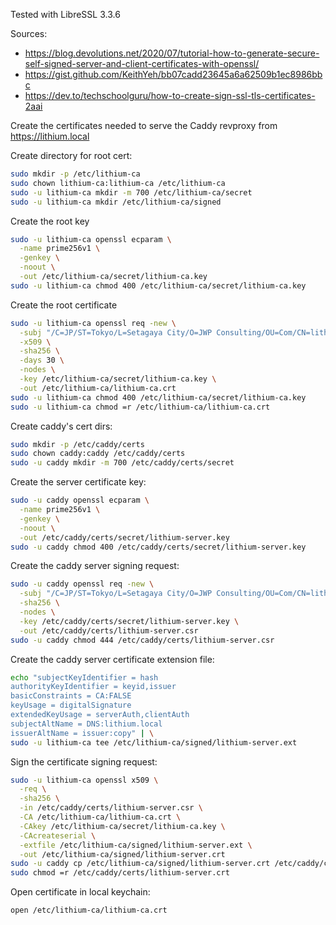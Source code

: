 Tested with LibreSSL 3.3.6

Sources:

- https://blog.devolutions.net/2020/07/tutorial-how-to-generate-secure-self-signed-server-and-client-certificates-with-openssl/
- https://gist.github.com/KeithYeh/bb07cadd23645a6a62509b1ec8986bbc
- https://dev.to/techschoolguru/how-to-create-sign-ssl-tls-certificates-2aai

Create the certificates needed to serve the Caddy revproxy from
https://lithium.local

Create directory for root cert:

```bash
sudo mkdir -p /etc/lithium-ca
sudo chown lithium-ca:lithium-ca /etc/lithium-ca
sudo -u lithium-ca mkdir -m 700 /etc/lithium-ca/secret
sudo -u lithium-ca mkdir /etc/lithium-ca/signed
```

Create the root key

```bash
sudo -u lithium-ca openssl ecparam \
  -name prime256v1 \
  -genkey \
  -noout \
  -out /etc/lithium-ca/secret/lithium-ca.key
sudo -u lithium-ca chmod 400 /etc/lithium-ca/secret/lithium-ca.key
```

Create the root certificate

```bash
sudo -u lithium-ca openssl req -new \
  -subj "/C=JP/ST=Tokyo/L=Setagaya City/O=JWP Consulting/OU=Com/CN=lithium Root" \
  -x509 \
  -sha256 \
  -days 30 \
  -nodes \
  -key /etc/lithium-ca/secret/lithium-ca.key \
  -out /etc/lithium-ca/lithium-ca.crt
sudo -u lithium-ca chmod 400 /etc/lithium-ca/secret/lithium-ca.key
sudo -u lithium-ca chmod =r /etc/lithium-ca/lithium-ca.crt
```

Create caddy's cert dirs:

```bash
sudo mkdir -p /etc/caddy/certs
sudo chown caddy:caddy /etc/caddy/certs
sudo -u caddy mkdir -m 700 /etc/caddy/certs/secret
```

Create the server certificate key:

```bash
sudo -u caddy openssl ecparam \
  -name prime256v1 \
  -genkey \
  -noout \
  -out /etc/caddy/certs/secret/lithium-server.key
sudo -u caddy chmod 400 /etc/caddy/certs/secret/lithium-server.key
```

Create the caddy server signing request:

```bash
sudo -u caddy openssl req -new \
  -subj "/C=JP/ST=Tokyo/L=Setagaya City/O=JWP Consulting/OU=Com/CN=lithium.local" \
  -sha256 \
  -nodes \
  -key /etc/caddy/certs/secret/lithium-server.key \
  -out /etc/caddy/certs/lithium-server.csr
sudo -u caddy chmod 444 /etc/caddy/certs/lithium-server.csr
```

Create the caddy server certificate extension file:

```bash
echo "subjectKeyIdentifier = hash
authorityKeyIdentifier = keyid,issuer
basicConstraints = CA:FALSE
keyUsage = digitalSignature
extendedKeyUsage = serverAuth,clientAuth
subjectAltName = DNS:lithium.local
issuerAltName = issuer:copy" | \
sudo -u lithium-ca tee /etc/lithium-ca/signed/lithium-server.ext
```

Sign the certificate signing request:

```bash
sudo -u lithium-ca openssl x509 \
  -req \
  -sha256 \
  -in /etc/caddy/certs/lithium-server.csr \
  -CA /etc/lithium-ca/lithium-ca.crt \
  -CAkey /etc/lithium-ca/secret/lithium-ca.key \
  -CAcreateserial \
  -extfile /etc/lithium-ca/signed/lithium-server.ext \
  -out /etc/lithium-ca/signed/lithium-server.crt
sudo -u caddy cp /etc/lithium-ca/signed/lithium-server.crt /etc/caddy/certs/
sudo chmod =r /etc/caddy/certs/lithium-server.crt
```

Open certificate in local keychain:

```bash
open /etc/lithium-ca/lithium-ca.crt
```
